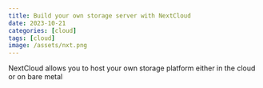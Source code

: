 ```yaml
---
title: Build your own storage server with NextCloud
date: 2023-10-21
categories: [cloud]
tags: [cloud]
image: /assets/nxt.png
---
```


NextCloud allows you to host your own storage platform either in the cloud or on bare metal 
